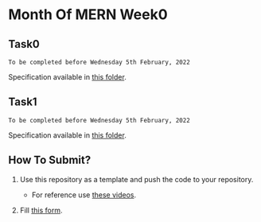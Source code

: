 # Month Of MERN Week0

## Task0

```
To be completed before Wednesday 5th February, 2022
```

Specification available in [this folder](./tasks/task0).

## Task1

```
To be completed before Wednesday 5th February, 2022
```

Specification available in [this folder](./tasks/task1).

## How To Submit?

1. Use this repository as a template and push the code to your repository.

   - For reference use [these videos](https://drive.google.com/drive/folders/11pai7ipG_6irotvyg_FlqCGDwxVmTu4R?usp=sharing).

2. Fill [this form](https://www.kjscecodecell.com/month-of-mern/assignment/week0).
